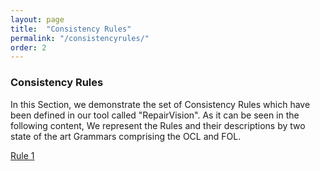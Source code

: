 ```yaml
---
layout: page
title:  "Consistency Rules"
permalink: "/consistencyrules/"
order: 2
---
```


### Consistency Rules

In this Section, we demonstrate the set of Consistency Rules which have been defined in our tool called "RepairVision". As it can be seen in the following content, We represent the Rules and their descriptions by two state of the art Grammars comprising the OCL and FOL.

<html>
  <body>

 <a href="https://github.com/repairvision/repairvision.github.io/blob/master/_pages/consistencyrules/images/Folie10.PNG" alt="Image Description" target="_blank" style="display: inline-block; width: 300px; height; 200px;">  Rule 1
 </a>                                                                                                                         
                                                                                                                                                                                                                                                         
  </body>
</html>
